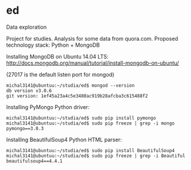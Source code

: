 # ed
Data exploration

Project for studies. Analysis for some data from quora.com.
Proposed technology stack: Python + MongoDB

Installing MongoDB on Ubuntu 14.04 LTS:
http://docs.mongodb.org/manual/tutorial/install-mongodb-on-ubuntu/

(27017 is the default listen port for mongod)

    michal3141@ubuntuu:~/studia/ed$ mongod --version
    db version v3.0.6
    git version: 1ef45a23a4c5e3480ac919b28afcba3c615488f2
    
Installing PyMongo Python driver:

    michal3141@ubuntuu:~/studia/ed$ sudo pip install pymongo
    michal3141@ubuntuu:~/studia/ed$ sudo pip freeze | grep -i mongo
    pymongo==3.0.3

Installing BeautifulSoup4 Python HTML parser:

    michal3141@ubuntuu:~/studia/ed$ sudo pip install BeautifulSoup4
    michal3141@ubuntuu:~/studia/ed$ sudo pip freeze | grep -i Beautiful
    beautifulsoup4==4.4.1
